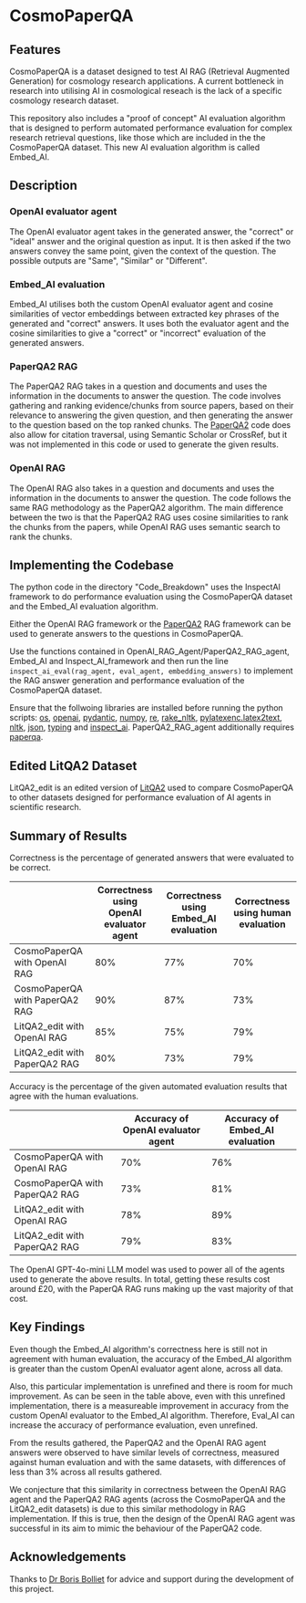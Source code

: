 # CosmoPaperQA

## Features
CosmoPaperQA is a dataset designed to test AI RAG (Retrieval Augmented Generation) for cosmology research applications.  A current bottleneck in research into utilising AI in cosmological reseach is the lack of a specific cosmology research dataset.

This repository also includes a "proof of concept" AI evaluation algorithm that is designed to perform automated performance evaluation for complex research retrieval questions, like those which are included in the the CosmoPaperQA dataset. This new AI evaluation algorithm is called Embed_AI. 

## Description
### OpenAI evaluator agent
The OpenAI evaluator agent takes in the generated answer, the "correct" or "ideal" answer and the original question as input. It is then asked if the two answers convey the same point, given the context of the question. The possible outputs are "Same", "Similar" or "Different".

### Embed_AI evaluation
Embed_AI utilises both the custom OpenAI evaluator agent and cosine similarities of vector embeddings between extracted key phrases of the generated and "correct" answers. It uses both the evaluator agent and the cosine similarities to give a "correct" or "incorrect" evaluation of the generated answers.

### PaperQA2 RAG
The PaperQA2 RAG takes in a question and documents and uses the information in the documents to answer the question. The code involves gathering and ranking evidence/chunks from source papers, based on their relevance to answering the given question, and then generating the answer to the question based on the top ranked chunks. The [PaperQA2](https://github.com/Future-House/paper-qa) code does also allow for citation traversal, using Semantic Scholar or CrossRef, but it was not implemented in this code or used to generate the given results.

### OpenAI RAG
The OpenAI RAG also takes in a question and documents and uses the information in the documents to answer the question. The code follows the same RAG methodology as the PaperQA2 algorithm. The main difference between the two is that the PaperQA2 RAG uses cosine similarities to rank the chunks from the papers, while OpenAI RAG uses semantic search to rank the chunks.

## Implementing the Codebase
The python code in the directory "Code_Breakdown" uses the InspectAI framework to do performance evaluation using the CosmoPaperQA dataset and the Embed_AI evaluation algorithm. 

Either the OpenAI RAG framework or the [PaperQA2](https://github.com/Future-House/paper-qa) RAG framework can be used to generate answers to the questions in CosmoPaperQA. 

Use the functions contained in OpenAI_RAG_Agent/PaperQA2_RAG_agent, Embed_AI and Inspect_AI_framework and then run the line `inspect_ai_eval(rag_agent, eval_agent, embedding_answers)` to implement the RAG answer generation and performance evaluation of the CosmoPaperQA dataset.

Ensure that the follwoing libraries are installed before running the python scripts: 
[os](https://docs.python.org/3/library/os.html), [openai](https://pypi.org/project/openai/), [pydantic](https://pypi.org/project/pydantic/), [numpy](https://pypi.org/project/numpy/), [re](https://docs.python.org/3/library/re.html), [rake_nltk](https://pypi.org/project/rake-nltk/), [pylatexenc.latex2text](https://pypi.org/project/pylatexenc/), [nltk](https://www.nltk.org/), [json](https://docs.python.org/3/library/json.html), [typing](https://docs.python.org/3/library/typing.html) and [inspect_ai](https://inspect.aisi.org.uk/). PaperQA2_RAG_agent additionally requires [paperqa](https://github.com/Future-House/paper-qa).

## Edited LitQA2 Dataset
LitQA2_edit is an edited version of [LitQA2](https://github.com/Future-House/LAB-Bench/blob/main/LitQA2/litqa-v2-public.jsonl) used to compare CosmoPaperQA to other datasets designed for performance evaluation of AI agents in scientific research.

## Summary of Results
Correctness is the percentage of generated answers that were evaluated to be correct.

|                               | Correctness using OpenAI evaluator agent| Correctness using Embed_AI evaluation| Correctness using human evaluation|
|-------------------------------|-----------------------------------------|--------------------------------------|-----------------------------------|
|   CosmoPaperQA with OpenAI RAG|                                      80%|                                   77%|                                70%|
| CosmoPaperQA with PaperQA2 RAG|                                      90%|                                   87%|                                73%|
|    LitQA2_edit with OpenAI RAG|                                      85%|                                   75%|                                79%|
|  LitQA2_edit with PaperQA2 RAG|                                      80%|                                   73%|                                79%|

Accuracy is the percentage of the given automated evaluation results that agree with the human evaluations.

|                               | Accuracy of OpenAI evaluator agent| Accuracy of Embed_AI evaluation|
|-------------------------------|-----------------------------------|--------------------------------|
|   CosmoPaperQA with OpenAI RAG|                                70%|                             76%|
| CosmoPaperQA with PaperQA2 RAG|                                73%|                             81%|
|    LitQA2_edit with OpenAI RAG|                                78%|                             89%|
|  LitQA2_edit with PaperQA2 RAG|                                79%|                             83%|

The OpenAI GPT-4o-mini LLM model was used to power all of the agents used to generate the above results. In total, getting these results cost around £20, with the PaperQA RAG runs making up the vast majority of that cost.

## Key Findings
Even though the Embed_AI algorithm's correctness here is still not in agreement with human evaluation, the accuracy of the Embed_AI algorithm is greater than the custom OpenAI evaluator agent alone, across all data. 

Also, this particular implementation is unrefined and there is room for much improvement. As can be seen in the table above, even with this unrefined implementation, there is a measureable improvement in accuracy from the custom OpenAI evaluator to the Embed_AI algorithm. Therefore, Eval_AI can increase the accuracy of performance evaluation, even unrefined. 

From the results gathered, the PaperQA2 and the OpenAI RAG agent answers were observed to have similar levels of correctness, measured against human evaluation and with the same datasets, with differences of less than 3% across all results gathered. 

We conjecture that this similarity in correctness between the OpenAI RAG agent and the PaperQA2 RAG agents (across the CosmoPaperQA and the LitQA2_edit datasets) is due to this similar methodology in RAG implementation. If this is true, then the design of the OpenAI RAG agent was successful in its aim to mimic the behaviour of the PaperQA2 code.

## Acknowledgements
Thanks to [Dr Boris Bolliet](https://github.com/borisbolliet) for advice and support during the development of this project.
